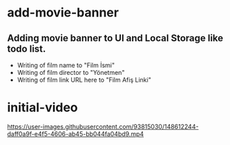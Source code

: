 # add-movie-banner
## Adding movie banner to UI and Local Storage like todo list.
- Writing of film name to "Film İsmi"
- Writing of film director to "Yönetmen"
- Writing of film link URL here to "Film Afiş Linki"

# initial-video
https://user-images.githubusercontent.com/93815030/148612244-daff0a9f-e4f5-4606-ab45-bb044fa04bd9.mp4


